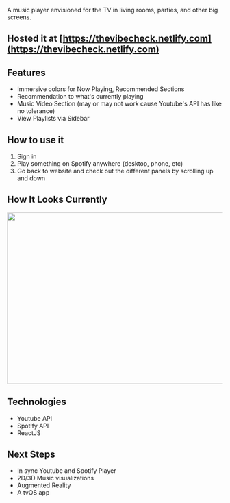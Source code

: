 A music player envisioned for the TV in living rooms, parties, and other big screens.

## Hosted it at [https://thevibecheck.netlify.com](https://thevibecheck.netlify.com)

## Features
- Immersive colors for Now Playing, Recommended Sections
- Recommendation to what's currently playing
- Music Video Section (may or may not work cause Youtube's API has like no tolerance)
- View Playlists via Sidebar

## How to use it
1. Sign in
2. Play something on Spotify anywhere (desktop, phone, etc)
3. Go back to website and check out the different panels by scrolling up and down

## How It Looks Currently
<img src="https://github.com/shanjng/vibe-check/blob/main/currentview.png " alt=""
	title="lmao" width="900" height="400" />
	
## Technologies
- Youtube API
- Spotify API
- ReactJS

## Next Steps
- In sync Youtube and Spotify Player
- 2D/3D Music visualizations
- Augmented Reality
- A tvOS app
